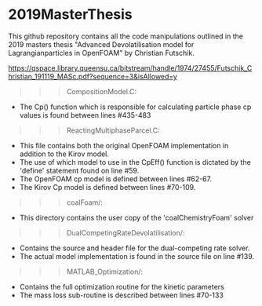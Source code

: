 # 2019MasterThesis

This github repository contains all the code manipulations outlined in the 2019 masters thesis "Advanced Devolatilisation model for Lagrangianparticles in OpenFOAM" by Christian Futschik. 

https://qspace.library.queensu.ca/bitstream/handle/1974/27455/Futschik_Christian_191119_MASc.pdf?sequence=3&isAllowed=y

>>> CompositionModel.C:
- The Cp() function which is responsible for calculating particle phase cp values is found between lines #435-483

>>> ReactingMultiphaseParcel.C:
- This file contains both the original OpenFOAM implementation in addition to the Kirov model.
- The use of which model to use in the CpEff() function is dictated by the 'define' statement found on line #59.
- The OpenFOAM cp model is defined between lines #62-67.
- The Kirov Cp model is defined between lines #70-109.

>>> coalFoam/:
- This directory contains the user copy of the 'coalChemistryFoam' solver

>>> DualCompetingRateDevolatilisation/:
- Contains the source and header file for the dual-competing rate solver. 
- The actual model implementation is found in the source file on line #139.

>>> MATLAB_Optimization/:
- Contains the full optimization routine for the kinetic parameters
- The mass loss sub-routine is described between lines #70-133
